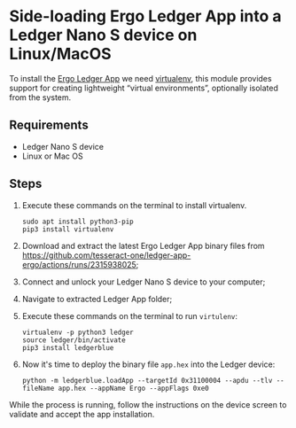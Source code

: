 # Side-loading Ergo Ledger App into a Ledger Nano S device on Linux/MacOS

To install the [Ergo Ledger App](https://github.com/tesseract-one/ledger-app-ergo) we need [virtualenv](https://docs.python.org/3/library/venv.html), this module provides support for creating lightweight “virtual environments”, optionally isolated from the system.

## Requirements

- Ledger Nano S device
- Linux or Mac OS

## Steps

1. Execute these commands on the terminal to install virtualenv.

   ```
   sudo apt install python3-pip
   pip3 install virtualenv
   ```

2. Download and extract the latest Ergo Ledger App binary files from https://github.com/tesseract-one/ledger-app-ergo/actions/runs/2315938025;

3. Connect and unlock your Ledger Nano S device to your computer;

4. Navigate to extracted Ledger App folder;

5. Execute these commands on the terminal to run `virtulenv`:

   ```
   virtualenv -p python3 ledger
   source ledger/bin/activate
   pip3 install ledgerblue
   ```

6. Now it's time to deploy the binary file `app.hex` into the Ledger device:

   ```
   python -m ledgerblue.loadApp --targetId 0x31100004 --apdu --tlv --fileName app.hex --appName Ergo --appFlags 0xe0
   ```

While the process is running, follow the instructions on the device screen to validate and accept the app installation.
